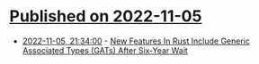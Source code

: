 # [Published on 2022-11-05](index.md)

* [2022-11-05, 21:34:00](https://developers.slashdot.org/story/22/11/05/2048240/new-features-in-rust-include-generic-associated-types-gats-after-six-year-wait?utm_source=rss1.0mainlinkanon&utm_medium=feed) - [New Features In Rust Include Generic Associated Types (GATs) After Six-Year Wait](https://developers.slashdot.org/story/22/11/05/2048240/new-features-in-rust-include-generic-associated-types-gats-after-six-year-wait?utm_source=rss1.0mainlinkanon&utm_medium=feed)
